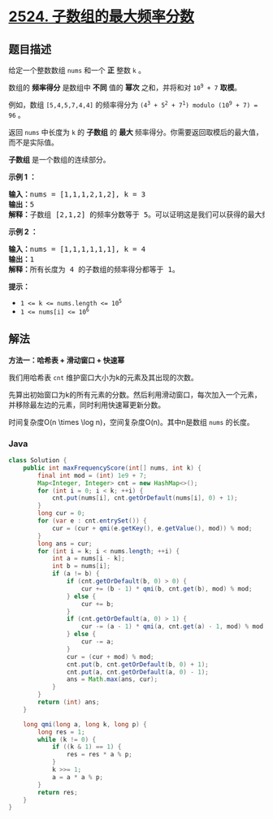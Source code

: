# [2524. 子数组的最大频率分数](https://leetcode.cn/problems/maximum-frequency-score-of-a-subarray)

## 题目描述

<p>给定一个整数数组 <code>nums</code> 和一个 <strong>正</strong> 整数 <code>k</code> 。</p>

<p>数组的 <strong>频率得分</strong> 是数组中 <strong>不同</strong> 值的 <strong>幂次</strong> 之和，并将和对&nbsp;<code>10<sup>9</sup>&nbsp;+ 7</code> <strong>取模</strong>。</p>

<p>例如，数组 <code>[5,4,5,7,4,4]</code> 的频率得分为 <code>(4<sup>3</sup>&nbsp;+ 5<sup>2</sup>&nbsp;+ 7<sup>1</sup>) modulo (10<sup>9</sup>&nbsp;+ 7) = 96</code> 。</p>

<p>返回 <code>nums</code> 中长度为 <code>k</code> 的 <strong>子数组</strong> 的 <strong>最大&nbsp;</strong>频率得分。你需要返回取模后的最大值，而不是实际值。</p>

<p><strong>子数组</strong>&nbsp;是一个数组的连续部分。</p>

<p><strong class="example">示例 1 ：</strong></p>

<pre>
<b>输入：</b>nums = [1,1,1,2,1,2], k = 3
<b>输出：</b>5
<b>解释：</b>子数组 [2,1,2] 的频率分数等于 5。可以证明这是我们可以获得的最大频率分数。
</pre>

<p><strong class="example">示例 2 ：</strong></p>

<pre>
<b>输入：</b>nums = [1,1,1,1,1,1], k = 4
<b>输出：</b>1
<b>解释：</b>所有长度为 4 的子数组的频率得分都等于 1。
</pre>

<p><strong>提示：</strong></p>

<ul>
	<li><code>1 &lt;= k &lt;= nums.length &lt;= 10<sup>5</sup></code></li>
	<li><code>1 &lt;= nums[i] &lt;= 10<sup>6</sup></code></li>
</ul>

## 解法

**方法一：哈希表 + 滑动窗口 + 快速幂**

我们用哈希表 `cnt` 维护窗口大小为k的元素及其出现的次数。

先算出初始窗口为k的所有元素的分数。然后利用滑动窗口，每次加入一个元素，并移除最左边的元素，同时利用快速幂更新分数。

时间复杂度O(n \times \log n)，空间复杂度O(n)。其中n是数组 `nums` 的长度。

### **Java**

```java
class Solution {
    public int maxFrequencyScore(int[] nums, int k) {
        final int mod = (int) 1e9 + 7;
        Map<Integer, Integer> cnt = new HashMap<>();
        for (int i = 0; i < k; ++i) {
            cnt.put(nums[i], cnt.getOrDefault(nums[i], 0) + 1);
        }
        long cur = 0;
        for (var e : cnt.entrySet()) {
            cur = (cur + qmi(e.getKey(), e.getValue(), mod)) % mod;
        }
        long ans = cur;
        for (int i = k; i < nums.length; ++i) {
            int a = nums[i - k];
            int b = nums[i];
            if (a != b) {
                if (cnt.getOrDefault(b, 0) > 0) {
                    cur += (b - 1) * qmi(b, cnt.get(b), mod) % mod;
                } else {
                    cur += b;
                }
                if (cnt.getOrDefault(a, 0) > 1) {
                    cur -= (a - 1) * qmi(a, cnt.get(a) - 1, mod) % mod;
                } else {
                    cur -= a;
                }
                cur = (cur + mod) % mod;
                cnt.put(b, cnt.getOrDefault(b, 0) + 1);
                cnt.put(a, cnt.getOrDefault(a, 0) - 1);
                ans = Math.max(ans, cur);
            }
        }
        return (int) ans;
    }

    long qmi(long a, long k, long p) {
        long res = 1;
        while (k != 0) {
            if ((k & 1) == 1) {
                res = res * a % p;
            }
            k >>= 1;
            a = a * a % p;
        }
        return res;
    }
}
```
